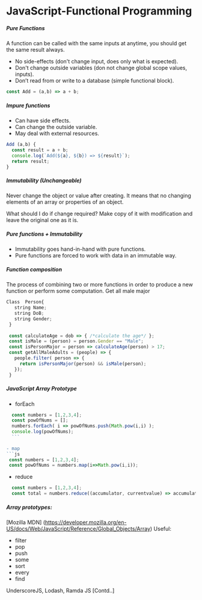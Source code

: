 # JavaScript-Functional Programming

##### Pure Functions
A function can be called with the same inputs at anytime, you should get the same result always.
  * No side-effects (don't change input, does only what is expected).
  * Don't change outside variables (don not change global scope values, inputs).
  * Don’t read from or write to a database (simple functional block).

```js
const Add = (a,b) => a + b;
```

##### Impure functions
  * Can have side effects.
  * Can change the outside variable.
  * May deal with external resources.

```js
Add (a,b) {
  const result = a + b;
  console.log(`Add(${a}, ${b}) => ${result}`);
  return result;
}
```

##### Immutability (Unchangeable)

  Never change the object or value after creating. It means that no changing elements of an array or properties of an object.

  What should I do if change required?
  Make copy of it with modification and leave the original one as it is.

##### Pure functions + Immutability
  - Immutability goes hand-in-hand with pure functions.
  - Pure functions are forced to work with data in an immutable way.

##### Function composition
 The process of combining two or more functions in order to produce a new function or perform some computation.
 Get all male major 
 ```js
 Class  Person{
    string Name;
    string DoB;
    string Gender;
  }
  
  const calculateAge = dob => { /*calculate the age*/ };
  const isMale = (person) = person.Gender == "Male";
  const isPersonMajor = person => calculateAge(person) > 17;
  const getAllMaleAdults = (people) => {
    people.filter( person => {
      return isPersonMajor(person) && isMale(person);
    });
  }
```
##### JavaScript Array Prototype
  - forEach
  ```js
    const numbers = [1,2,3,4];
    const powOfNums = [];
    numbers.forEach( i => powOfNums.push(Math.pow(i,i) );
    console.log(powOfNums);
    ```
    
  - map
  ```js
   const numbers = [1,2,3,4];
   const powOfNums = numbers.map(i=>Math.pow(i,i));
   ```
   
  - reduce
  ```js
    const numbers = [1,2,3,4];
    const total = numbers.reduce((accumulator, currentvalue) => accumulator + currentvalue ,0);
   ```
     
 ##### Array prototypes:
 [Mozilla MDN] (https://developer.mozilla.org/en-US/docs/Web/JavaScript/Reference/Global_Objects/Array)
  Useful:
  - filter
  - pop
  - push
  - some
  - sort
  - every
  - find
  
 UnderscoreJS, Lodash, Ramda JS [Contd..]
